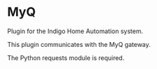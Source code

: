 # MyQ

Plugin for the Indigo Home Automation system.

This plugin communicates with the MyQ gateway.

The Python requests module is required.


